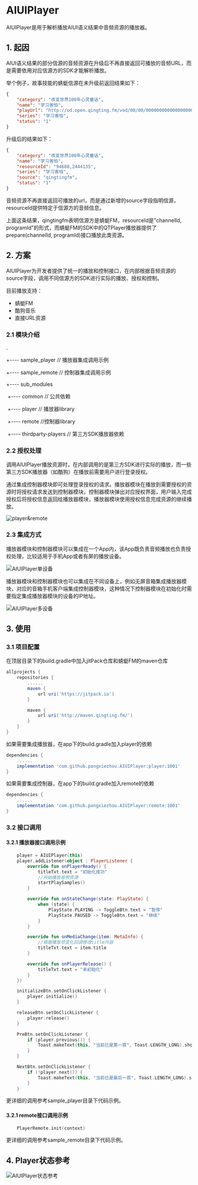 # AIUIPlayer

AIUIPlayer是用于解析播放AIUI语义结果中音频资源的播放器。

## 1. 起因

AIUI语义结果的部分信源的音频资源在升级后不再直接返回可播放的音频URL，而是需要依用对应信源方的SDK才能解析播放。

举个例子，故事技能的蜻蜓信源在未升级前返回结果如下：

``` json
{
	"category": "改变世界100年心灵童话",
	"name": "学习害怕",
	"playUrl": "http://od.open.qingting.fm/vod/00/00/0000000000000000000025243697_64.m4a?u=786&channelId=94688&programId=2444135",
	"series": "学习害怕",
	"status": "1"
}
```

升级后的结果如下：

``` json
{
	"category": "改变世界100年心灵童话",
	"name": "学习害怕",
	"resourceId": "94688,2444135",
	"series": "学习害怕",
	"source": "qingtingfm",
	"status": "1"
}
```

音频资源不再直接返回可播放的url，而是通过新增的source字段指明信源，resourceId提供特定于信源方的音频信息。

上面这条结果，qingtingfm表明信源方是蜻蜓FM，resourceId是"channelId, programId"的形式，而蜻蜓FM的SDK中的QTPlayer播放器提供了prepare(channelId, programId)接口播放此类资源。

## 2. 方案

AIUIPlayer为开发者提供了统一的播放和控制接口，在内部根据音频资源的source字段，调用不同信源方的SDK进行实际的播放、授权和控制。

目前播放支持：

- 蜻蜓FM
- 酷狗音乐
- 直接URL资源



### 2.1 模块介绍

.

+---- sample_player   // 播放器集成调用示例

+---- sample_remote  // 控制器集成调用示例

+---- sub_modules

​      +---- common   // 公共依赖

​      +---- player       // 播放器library

​      +---- remote     //控制器library

​      +---- thirdparty-players // 第三方SDK播放器依赖



### 2.2 授权处理

调用AIUIPlayer播放资源时，在内部调用的是第三方SDK进行实际的播放，而一些第三方SDK播放器（如酷狗）在播放前需要用户进行登录授权。

通过集成控制器模块即可处理登录授权的请求。播放器模块在播放到需要授权的资源时将授权请求发送到控制器模块，控制器模块弹出对应授权界面，用户输入完成授权后将授权信息返回给播放器模块，播放器模块使用授权信息完成资源的继续播放。

![player&remote](pictures/player&remote.jpg)

### 2.3 集成方式

播放器模块和控制器模块可以集成在一个App内，该App既负责音频播放也负责授权处理，比较适用于手机App或者有屏的播放设备。

![AIUIPlayer单设备](pictures/单设备.jpg)



播放器模块和控制器模块也可以集成在不同设备上，例如无屏音箱集成播放器模块，对应的音箱手机客户端集成控制器模块，这种情况下控制器模块在初始化时需要指定集成播放器模块的设备的IP地址。

![AIUIPlayer多设备](pictures/多设备.jpg)



## 3. 使用

### 3.1 项目配置

在顶层目录下的build.gradle中加入jitPack仓库和蜻蜓FM的maven仓库

``` groovy
allprojects {
    repositories {
        ......
        maven {
            url uri('https://jitpack.io')
        }

        maven {
            url uri('http://maven.qingting.fm/')
        }
    }
}
```

如果需要集成播放器，在app下的build.gradle加入player的依赖

``` groovy
dependencies {
    ......
    implementation 'com.github.pangxiezhou.AIUIPlayer:player:1001'
}
```

如果需要集成控制器，在app下的build.gradle加入remote的依赖

```groovy
dependencies {
    ......
    implementation 'com.github.pangxiezhou.AIUIPlayer:remote:1001'
}
```



### 3.2 接口调用

#### 3.2.1 播放器接口调用示例

``` kotlin
    player = AIUIPlayer(this)
    player.addListener(object : PlayerListener {
        override fun onPlayerReady() {
            titleTxt.text = "初始化成功"
          	//开始播放音频资源
            startPlaySamples()
        }

        override fun onStateChange(state: PlayState) {
            when (state) {
                PlayState.PLAYING -> ToggleBtn.text = "暂停"
                PlayState.PAUSED -> ToggleBtn.text = "继续"
            }
        }

        override fun onMediaChange(item: MetaInfo) {
            //根据播放项变化回调修改title内容
            titleTxt.text = item.title
        }

        override fun onPlayerRelease() {
            titleTxt.text = "未初始化"
        }
    })

    initializeBtn.setOnClickListener {
        player.initialize()
    }

    releaseBtn.setOnClickListener {
        player.release()
    }

    PreBtn.setOnClickListener {
        if (player.previous()) {
            Toast.makeText(this, "当前已是第一首", Toast.LENGTH_LONG).show()
        }
    }

    NextBtn.setOnClickListener {
        if (!player.next()) {
            Toast.makeText(this, "当前已是最后一首", Toast.LENGTH_LONG).show()
        }
    }
```

更详细的调用参考sample_player目录下代码示例。



#### 3.2.1 remote接口调用示例

```kotlin
    PlayerRemote.init(context)
```

更详细的调用参考sample_remote目录下代码示例。


## 4. Player状态参考

![AIUIPlayer状态参考](pictures/Status.jpg)